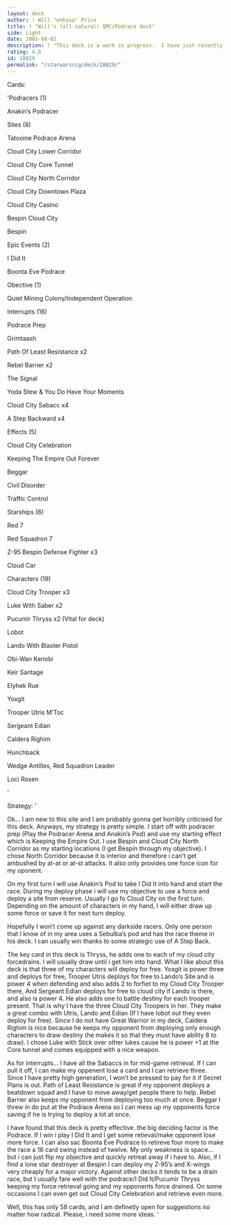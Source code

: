 ```yaml
---
layout: deck
author: ! Will "enhasa" Price
title: ! "Will’s (all natural) QMC/Podrace deck"
side: Light
date: 2001-08-02
description: ! "This deck is a work in progress.  I have just recently started up Star Wars again and am still a little shocked with all the new cards.  I played my friend and he flipped an objective which just freaked me out.  The game has changed a lot and"
rating: 4.0
id: 18029
permalink: "/starwarsccg/deck/18029/"
---
```

Cards: 

'Podracers (1)

Anakin’s Podracer


Sites (8)

Tatooine Podrace Arena

Cloud City Lower Corridor

Cloud City Core Tunnel

Cloud City North Corridor

Cloud City Downtown Plaza

Cloud City Casino

Bespin Cloud City

Bespin


Epic Events (2)

I Did It

Boonta Eve Podrace


Obective (1)

Quiet Mining Colony/Independent Operation 


Interrupts (16)

Podrace Prep

Grimtaash

Path Of Least Resistance x2

Rebel Barrier x2

The Signal

Yoda Stew & You Do Have Your Moments

Cloud City Sabacc x4

A Step Backward x4


Effects (5)

Cloud City Celebration

Keeping The Empire Out Forever

Beggar

Civil Disorder

Traffic Control


Starships (6)

Red 7

Red Squadron 7

Z-95 Bespin Defense Fighter x3

Cloud Car


Characters (19)

Cloud City Trooper x3

Luke With Saber x2

Pucumir Thryss x2 (Vital for deck)

Lobot

Lando With Blaster Pistol

Obi-Wan Kenobi

Keir Santage

Elyhek Rue

Yoxgit

Trooper Utris M’Toc

Sergeant Edian

Caldera Righim

Hunchback

Wedge Antilles, Red Squadron Leader

Loci Rosen

'

Strategy: '

Ok... I am new to this site and I am probably gonna get horribly criticised for this deck.  Anyways, my strategy is pretty simple.  I start off with podracer prep (Play the Podracer Arena and Anakin’s Pod) and use my starting effect which is Keeping the Empire Out.  I use Bespin and Cloud City North Corridor as my starting locations (I get Bespin through my objective).  I chose North Corridor because it is interior and therefore i can’t get ambushed by at-at or at-st attacks.  It also only provides one force icon for my oponent.  


On my first turn I will use Anakin’s Pod to take I Did It into hand and start the race.  During my deploy phase i will use my objective to use a force and deploy a site from reserve.  Usually I go fo Cloud City on the first turn.  Depending on the amount of characters in my hand, I will either draw up some force or save it for next turn deploy.  


Hopefully I won’t come up against any darkside racers.  Only one person that I know of in my area uses a Sebulba’s pod and has the race theme in his deck.  I can usually win thanks to some strategic use of A Step Back.


The key card in this deck is Thryss, he adds one to each of my cloud city forcedrains.  I will usually draw until i get him into hand.  What I like about this deck is that three of my characters will deploy for free.  Yoxgit is power three and deploys for free, Trooper Utris deploys for free to Lando’s Site and is power 4 when defending and also adds 2 to forfiet to my Cloud City Trooper there, And Sergeant Edian deploys for free to cloud city if Lando is there, and also is power 4.  He also adds one to battle destiny for each trooper present.  That is why I have the three Cloud City Troopers in her.  They make a great combo with Utris, Lando and Edian (If I have lobot out they even deploy for free).  Since I do not have Great Warrior in my deck, Caldera Righim is nice because he keeps my opponent from deploying only enough characters to draw destiny (he makes it so that they must have ability 8 to draw).  I chose Luke with Stick over other lukes cause he is power +1 at the Core tunnel and comes equipped with a nice weapon.


As for interrupts... I have all the Sabaccs in for mid-game retrieval.  If I can pull it off, I can make my oppenent lose a card and I can retrieve three.  Since I have pretty high generation, I won’t be pressed to pay for it if Secret Plans is out.  Path of Least Resistance is great if my opponent deploys a beatdown squad and I have to move away/get people there to help.  Rebel Barrier also keeps my opponent from deploying too much at once.  Beggar I threw in do put at the Podrace Arena so I can mess up my opponents force saving if he is trying to deploy a lot at once.  


I have found that this deck is pretty effective.  the big deciding factor is the Podrace.  If I win i play I Did It and I get some retieval/make opponent lose more force.  I can also sac Boonta Eve Podrace to retireve four more to make the race a 16 card swing instead of twelve.  My only weakness is space... but i can just flip my objective and quickly retreat away if i have to.  Also, if I find a lone star destroyer at Bespin I can deploy my Z-95’s and X-wings very cheaply for a major victory.  Against other decks it tends to be a drain race, but I usually fare well with the podrace/I Did It/Pucumir Thryss keeping my force retrieval going and my opponents force drained.  On some occasions I can even get out Cloud City Celebration and retrieve even more.


Well, this has only 58 cards, and I am definetly open for suggestions no matter how radical.  Please, i need some more ideas. '
